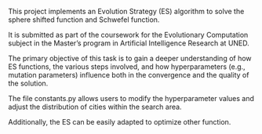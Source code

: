 This project implements an Evolution Strategy (ES) algorithm to solve the sphere shifted function and Schwefel function.

It is submitted as part of the coursework for the Evolutionary Computation subject in the Master’s program in Artificial
Intelligence Research at UNED.

The primary objective of this task is to gain a deeper understanding of how ES functions, the various steps
involved, and how hyperparameters (e.g., mutation parameters) influence both in the convergence
and the quality of the solution.

The file constants.py allows users to modify the hyperparameter values and adjust the distribution of cities within the
search area.

Additionally, the ES can be easily adapted to optimize other function.